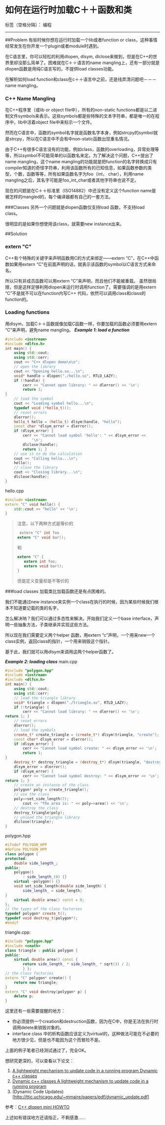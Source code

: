 # 如何在运行时加载C＋＋函数和类

标签（空格分隔）： 编程

---

##Problem
有些时候你想在运行时加载一个lib或者function or class，这种事情经常发生在你开发一个plugin或者module时遇到。

在C语言里，你可以轻松的利用dlopen, dlsym, dlclose来做到，但是在C++的世界里却没那么简单了。困难就在C＋＋语言的name mangling上，还有一部分就是dlopen函数是用纯C语言写的，不提供load classes功能。

在解析如何load function和class在c＋＋语言中之前，还是线弄清问题吧－－－name mangling。

### C++ Name Mangling
在C++程序里（或lib or object file中），所有的non-static functions都是以二进制文件symbols来表示。这些symbols都是些特殊的文本字符串，都是唯一的在程序中，lib中活着object file中来标示一个文件。

然而在C语言中，函数的symbol名字就是函数名字本身，例如strcpy的symbol就是strcpy，所以在C语言中不会有中non-static函数出现重名情况。

由于C++有很多C语言没有的功能，例如class，函数的overloading，异常处理等等，所以symbol不可能简单的以函数名来定。为了解决这个问题，C++提出了name mangling，这个name mangling的功能就是把function的名字转换成只有compiler知道的奇怪字符串，利用该函数所有的已知信息，如果函数参数的类型，个数，函数等等，所有如果函数名字为foo（int， char），利用name mangling之后，其名字可能是foo_int_char或者其他字符串也说不定。

现在的问题是在C＋＋标准里（ISO14882）中还没有定义这个function name是被怎样的mangled的，每个编译器都有自己的一套方法。

###Classes
另外一个问题就是dlopen函数仅支持load 函数，不支持load class。

很明显的是如果你想使用该class，就需要new instance出来。

##Solution
### extern "C"
C++有个特殊的关键字来声明函数用C的方式来绑定——extern “C”，在C++中函数如果用extern “C”在前面声明的话，就表示该函数的symbol以C语言方式来命名。

所以只有非成员函数可以用extern “C”来声明，而且他们不能被重载。
虽然很局限，但是这样足够利用dlopen来运行时调用function了。需要强调的是用extern “C”不是就不可以在function内写C++ 代码，依然可以调用class和class的function的。

### Loading functions
用dlsym，加载C＋＋函数就像加载C函数一样，你要加载的函数必须要用extern “C”来声明，避免name mangling。
***Example 1: load a function***
```c++
#include <iostream>
#include <dlfcn.h>
int main() {
    using std::cout;
    using std::cerr;
    cout << "C++ dlopen demo\n\n";
    // open the library
    cout << "Opening hello.so...\n";
    void* handle = dlopen("./hello.so", RTLD_LAZY);
    if (!handle) {
        cerr << "Cannot open library: " << dlerror() << '\n';
        return 1;
}
    // load the symbol
    cout << "Loading symbol hello...\n";
    typedef void (*hello_t)();
    // reset errors
    dlerror();
    hello_t hello = (hello_t) dlsym(handle, "hello");
    const char *dlsym_error = dlerror();
    if (dlsym_error) {
        cerr << "Cannot load symbol 'hello': " << dlsym_error <<
            '\n';
        dlclose(handle);
        return 1; }
    // use it to do the calculation
    cout << "Calling hello...\n";
    hello();
    // close the library
    cout << "Closing library...\n";
    dlclose(handle);
}
```
hello.cpp
```c++
#include <iostream>
extern "C" void hello() {
    std::cout << "hello" << '\n';
}
```

>注意，以下两种方式是等价的
>```c
>￼extern "C" int foo
>extern "C" void bar();
>```
>和
>```c
> extern "C" {
>    extern int foo;
>    extern void bar();
> }
>```
>但是定义变量却是不等价的

###load classes
加载类比加载函数还是有点困难的。

我们不能通过new instance来实例一个class在执行的时候，因为某些时候我们根本不知道要记载的类的名字，

怎么解决呐？我们可以通过多态性来解决。开始我们定义一个base interface，声明一些抽象方法，子类继承并实现这些方法。

所以现在我们需要定义两个helper 函数，用extern “c”声明，一个用来new一个class实例，返回class的指针，一个用来销毁这个指针。

基于此，我们就可以用dlsym来调用这两个helper函数了。

***Example 2: loading class***
main.cpp
```c++
#include "polygon.hpp"
#include <iostream>
#include <dlfcn.h>
int main() {
    using std::cout;
    using std::cerr;
    // load the triangle library
    void* triangle = dlopen("./triangle.so", RTLD_LAZY);
    if (!triangle) {
        cerr << "Cannot load library: " << dlerror() << '\n';
return 1; }
    // reset errors
    dlerror();
    // load the symbols
    create_t* create_triangle = (create_t*) dlsym(triangle, "create");
    const char* dlsym_error = dlerror();
    if (dlsym_error) {
        cerr << "Cannot load symbol create: " << dlsym_error << '\n';
        return 1;
}
    destroy_t* destroy_triangle = (destroy_t*) dlsym(triangle, "destroy");
    dlsym_error = dlerror();
    if (dlsym_error) {
        cerr << "Cannot load symbol destroy: " << dlsym_error << '\n';
return 1; }
    // create an instance of the class
    polygon* poly = create_triangle();
    // use the class
    poly−>set_side_length(7);
        cout << "The area is: " << poly−>area() << '\n';
    // destroy the class
    destroy_triangle(poly);
    // unload the triangle library
    dlclose(triangle);
}
```
polygon.hpp
```c++
#ifndef POLYGON_HPP
#define POLYGON_HPP
class polygon {
protected:
    double side_length_;
public:
    polygon()
        : side_length_(0) {}
    virtual ~polygon() {}
    void set_side_length(double side_length) {
        side_length_ = side_length;
}
    virtual double area() const = 0;
};
// the types of the class factories
typedef polygon* create_t();
typedef void destroy_t(polygon*);
#endif
```
triangle.cpp:
```c++
#include "polygon.hpp"
#include <cmath>
class triangle : public polygon {
public:
    virtual double area() const {
        return side_length_ * side_length_ * sqrt(3) / 2;
        } };
// the class factories
extern "C" polygon* create() {
    return new triangle;
}
extern "C" void destroy(polygon* p) {
    delete p;
}
```

这里还有一些需要提醒的地方：

 - 你必须提供一个creation和destruction函数，因为在C中，你是无法在执行时调用delete来销毁对象的。
 - interface class 中的析构函数应该定义为virtual的，这种做法可能在不必要的地方很少见，但是也不能因为这个而冒险不是。

上面的例子笔者已经测试通过了，完全OK。

想研究更深的，可以查看以下论文：
 

 1. [A lightweight mechanism to update code in a running program Dynamic c++ classes]()
 2. [Dynamic c++ classes A lightweight mechanism to update code in a running program](https://www.usenix.org/legacy/publications/library/proceedings/usenix98/full_papers/hjalmtysson/hjalmtysson.pdf)
 3. (Dynamic Code Updates)[http://ttic.uchicago.edu/~mmaire/papers/pdf/dynamic_update.pdf]

参考：[C++ dlopen mini HOWTO][1]

上述如有错误地方还请指正，不剩感激……

  [1]: http://tldp.org/HOWTO/C++-dlopen/